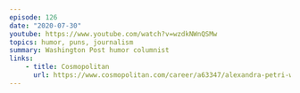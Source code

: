 ```yaml
---
episode: 126
date: "2020-07-30"
youtube: https://www.youtube.com/watch?v=wzdkNWnQSMw
topics: humor, puns, journalism
summary: Washington Post humor columnist
links:
    - title: Cosmopolitan
      url: https://www.cosmopolitan.com/career/a63347/alexandra-petri-washington-post-get-that-life/
---
```

